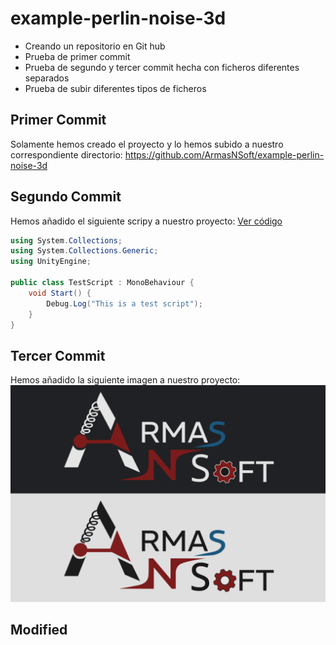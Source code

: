 # example-perlin-noise-3d
 * Creando un repositorio en Git hub
 * Prueba de primer commit
 * Prueba de segundo y tercer commit hecha con ficheros diferentes separados
 * Prueba de subir diferentes tipos de ficheros

## Primer Commit
Solamente hemos creado el proyecto y lo hemos subido a nuestro correspondiente directorio:
https://github.com/ArmasNSoft/example-perlin-noise-3d

## Segundo Commit
Hemos añadido el siguiente scripy a nuestro proyecto:
[Ver código](https://github.com/ArmasNSoft/example-perlin-noise-3d/blob/main/Assets/Scripts/TestScript.cs#L1-L10)
```csharp
using System.Collections;
using System.Collections.Generic;
using UnityEngine;

public class TestScript : MonoBehaviour {
    void Start() {
        Debug.Log("This is a test script");
    }
}
```


## Tercer Commit
Hemos añadido la siguiente imagen a nuestro proyecto:
![logo](https://github.com/ArmasNSoft/example-perlin-noise-3d/blob/bf40d7df6d6664f70ea6c9c508212fa6b5e806a0/Assets/img/logo.png)

## Modified

